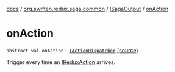 [docs](../../index.md) / [org.swiften.redux.saga.common](../index.md) / [ISagaOutput](index.md) / [onAction](./on-action.md)

# onAction

`abstract val onAction: `[`IActionDispatcher`](../../org.swiften.redux.core/-i-action-dispatcher.md) [(source)](https://github.com/protoman92/KotlinRedux/tree/master/common/common-saga/src/main/kotlin/org/swiften/redux/saga/common/CommonSaga.kt#L54)

Trigger every time an [IReduxAction](../../org.swiften.redux.core/-i-redux-action.md) arrives.

